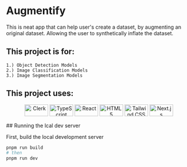 # Augmentify

This is neat app that can help user's create a dataset, by augmenting an original dataset. Allowing the user to synthetically inflate the dataset.

## This project is for:

```
1.) Object Detection Models
2.) Image Classification Models
3.) Image Segmentation Models
```

## This project uses:

<p align="center">
  <img src="https://cdn.simpleicons.org/clerk/6C47FF" width="64" height="32" alt="Clerk" />
  <img src="https://cdn.simpleicons.org/typescript/3178C6" width="64" height="32" alt="TypeScript" />
  <img src="https://cdn.simpleicons.org/react/61DAFB" width="64" height="32" alt="React" />
  <img src="https://cdn.simpleicons.org/html5/E34F26" width="64" height="32" alt="HTML5" />
  <img src="https://cdn.simpleicons.org/tailwindcss/06B6D4" width="64" height="32" alt="Tailwind CSS" />
  <img src="https://cdn.simpleicons.org/nextdotjs/000000" width="64" height="32" alt="Next.js" />
</p>
## Running the lcal dev server

First, build the local development server

```bash
pnpm run build
# then
pnpm run dev
```

